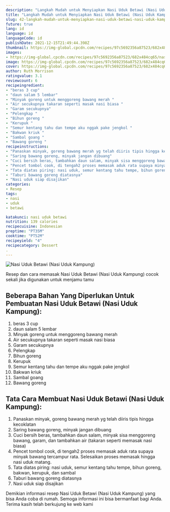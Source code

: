 ```yaml
---
description: "Langkah Mudah untuk Menyiapkan Nasi Uduk Betawi (Nasi Uduk Kampung), Enak"
title: "Langkah Mudah untuk Menyiapkan Nasi Uduk Betawi (Nasi Uduk Kampung), Enak"
slug: 42-langkah-mudah-untuk-menyiapkan-nasi-uduk-betawi-nasi-uduk-kampung-enak
future: true
lang: id
language: id
languageCode: id
publishDate: 2021-12-15T21:49:44.398Z 
thumbnail: https://img-global.cpcdn.com/recipes/97c5692356a87523/682x484cq65/nasi-uduk-betawi-nasi-uduk-kampung-foto-resep-utama.png
images:
- https://img-global.cpcdn.com/recipes/97c5692356a87523/682x484cq65/nasi-uduk-betawi-nasi-uduk-kampung-foto-resep-utama.png
image: https://img-global.cpcdn.com/recipes/97c5692356a87523/682x484cq65/nasi-uduk-betawi-nasi-uduk-kampung-foto-resep-utama.png
cover: https://img-global.cpcdn.com/recipes/97c5692356a87523/682x484cq65/nasi-uduk-betawi-nasi-uduk-kampung-foto-resep-utama.png
author: Ruth Morrison
ratingvalue: 3.1
reviewcount: 6
recipeingredient:
- "beras 3 cup"
- "daun salam 5 lembar"
- "Minyak goreng untuk menggoreng bawang merah "
- "Air secukupnya takaran seperti masak nasi biasa "
- "Garam secukupnya"
- "Pelengkap "
- "Bihun goreng "
- "Kerupuk "
- "Semur kentang tahu dan tempe aku nggak pake jengkol "
- "Bakwan kriuk "
- "Sambal goang "
- "Bawang goreng "
recipeinstructions:
- "Panaskan minyak, goreng bawang merah yg telah diiris tipis hingga kecoklatan"
- "Saring bawang goreng, minyak jangan dibuang"
- "Cuci bersih beras, tambahkan daun salam, minyak sisa menggoreng bawang, garam, dan tambahkan air (takaran seperti memasak nasi biasa)"
- "Pencet tombol cook, di tengah2 proses memasak aduk rata supaya minyak bawang tercampur rata. Selesaikan proses memasak hingga nasi uduk matang."
- "Tata diatas piring: nasi uduk, semur kentang tahu tempe, bihun goreng, bakwan, kerupuk, dan sambal"
- "Taburi bawang goreng diatasnya"
- "Nasi uduk siap disajikan"
categories:
- Resep
tags:
- nasi
- uduk
- betawi

katakunci: nasi uduk betawi 
nutrition: 139 calories
recipecuisine: Indonesian
preptime: "PT35M"
cooktime: "PT52M"
recipeyield: "4"
recipecategory: Dessert
. 
---
```



![Nasi Uduk Betawi (Nasi Uduk Kampung)](https://img-global.cpcdn.com/recipes/97c5692356a87523/682x484cq65/nasi-uduk-betawi-nasi-uduk-kampung-foto-resep-utama.png)

Resep dan cara memasak  Nasi Uduk Betawi (Nasi Uduk Kampung) cocok sekali jika digunakan untuk menjamu tamu

<!--inarticleads1-->

## Beberapa Bahan Yang Diperlukan Untuk Pembuatan Nasi Uduk Betawi (Nasi Uduk Kampung):

1. beras 3 cup
1. daun salam 5 lembar
1. Minyak goreng untuk menggoreng bawang merah 
1. Air secukupnya takaran seperti masak nasi biasa 
1. Garam secukupnya
1. Pelengkap 
1. Bihun goreng 
1. Kerupuk 
1. Semur kentang tahu dan tempe aku nggak pake jengkol 
1. Bakwan kriuk 
1. Sambal goang 
1. Bawang goreng 



<!--inarticleads2-->

## Tata Cara Membuat Nasi Uduk Betawi (Nasi Uduk Kampung):

1. Panaskan minyak, goreng bawang merah yg telah diiris tipis hingga kecoklatan
1. Saring bawang goreng, minyak jangan dibuang
1. Cuci bersih beras, tambahkan daun salam, minyak sisa menggoreng bawang, garam, dan tambahkan air (takaran seperti memasak nasi biasa)
1. Pencet tombol cook, di tengah2 proses memasak aduk rata supaya minyak bawang tercampur rata. Selesaikan proses memasak hingga nasi uduk matang.
1. Tata diatas piring: nasi uduk, semur kentang tahu tempe, bihun goreng, bakwan, kerupuk, dan sambal
1. Taburi bawang goreng diatasnya
1. Nasi uduk siap disajikan




Demikian informasi  resep Nasi Uduk Betawi (Nasi Uduk Kampung)   yang bisa Anda coba di rumah. Semoga informasi ini bisa bermanfaat bagi Anda. Terima kasih telah berkujung ke web kami
